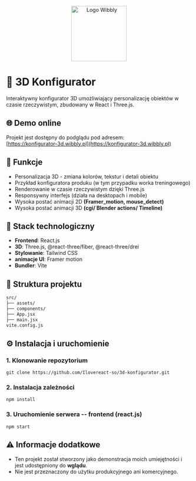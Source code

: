 

<p align="center">
  <img src="https://wibbly.pl/assets/logo_wibbly.svg" alt="Logo Wibbly" width="150"/>
</p>


# 🎨 3D Konfigurator 

Interaktywny konfigurator 3D umożliwiający personalizację obiektów w czasie rzeczywistym, zbudowany w React i Three.js.

## 🌐 Demo online

Projekt jest dostępny do podglądu pod adresem:  
[https://konfigurator-3d.wibbly.pl](https://konfigurator-3d.wibbly.pl)

## 🚀 Funkcje
-  Personalizacja 3D - zmiana kolorów, tekstur i detali obiektu
-  Przykład konfiguratora produku (w tym przypadku worka treningowego)
-  Renderowanie w czasie rzeczywistym dzięki Three.js
-  Responsywny interfejs (działa na desktopach i mobile)
-  Wysoka postać animacji 2D **(Framer_motion, mouse_detect)**
-  Wysoka postać animacji 3D **(cgi/ Blender actions/ Timeline)**


## 🧰 Stack technologiczny
- **Frontend**: React.js
- **3D**: Three.js, @react-three/fiber, @react-three/drei
- **Stylowanie**: Tailwind CSS
- **animacje UI**: Framer motion
- **Bundler**: Vite

## 📁 Struktura projektu

```bash
src/
├── assets/            
├── components/        
├── App.jsx            
├── main.jsx           
vite.config.js         
```

## ⚙️ Instalacja i uruchomienie

### 1. Klonowanie repozytorium

```
git clone https://github.com/Ilovereact-so/3d-konfigurator.git
```
### 2. Instalacja zależności
```
npm install
```
### 3. Uruchomienie serwera -- frontend (react.js)
```
npm start
```
## ⚠️ Informacje dodatkowe

- Ten projekt został stworzony jako demonstracja moich umiejętności i jest udostępniony do **wglądu**.  
- Nie jest przeznaczony do użytku produkcyjnego ani komercyjnego.


